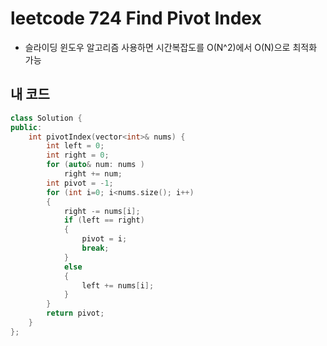 # leetcode 724 Find Pivot Index

- 슬라이딩 윈도우 알고리즘 사용하면 시간복잡도를 O(N^2)에서 O(N)으로 최적화 가능

## 내 코드

```c++
class Solution {
public:
    int pivotIndex(vector<int>& nums) {
        int left = 0;
        int right = 0;
        for (auto& num: nums ) 
            right += num;
        int pivot = -1;
        for (int i=0; i<nums.size(); i++)
        {
            right -= nums[i];
            if (left == right)
            {
                pivot = i;
                break;
            }
            else
            {
                left += nums[i];
            }
        }
        return pivot;
    }
};
```

